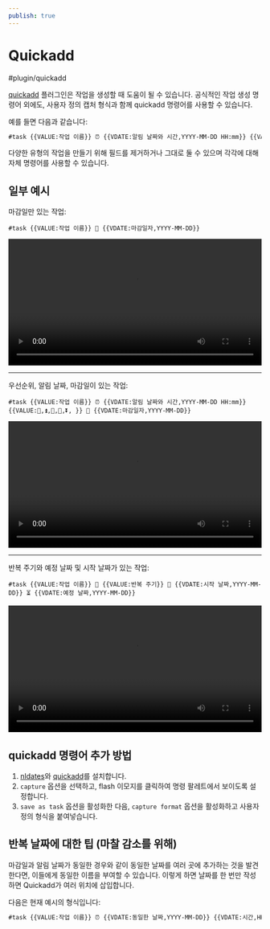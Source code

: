 ```yaml
---
publish: true
---
```


# Quickadd

<span class="related-pages">#plugin/quickadd</span>

[quickadd](https://github.com/chhoumann/quickadd) 플러그인은 작업을 생성할 때 도움이 될 수 있습니다. 공식적인 작업 생성 명령어 외에도, 사용자 정의 캡처 형식과 함께 quickadd 명령어를 사용할 수 있습니다.

예를 들면 다음과 같습니다:

```markdown
#task {{VALUE:작업 이름}} ⏰ {{VDATE:알림 날짜와 시간,YYYY-MM-DD HH:mm}} {{VALUE:⏫,🔼,🔽, }} 🔁 {{VALUE:반복 주기}} 🛫 {{VDATE:시작 날짜,YYYY-MM-DD}} ⏳ {{VDATE:예정 날짜,YYYY-MM-DD}} 📅 {{VDATE:마감 날짜,YYYY-MM-DD}}
```

다양한 유형의 작업을 만들기 위해 필드를 제거하거나 그대로 둘 수 있으며 각각에 대해 자체 명령어를 사용할 수 있습니다.

## 일부 예시

마감일만 있는 작업:

`#task {{VALUE:작업 이름}} 📅 {{VDATE:마감일자,YYYY-MM-DD}}`

<video controls width="100%">
    <source src="https://user-images.githubusercontent.com/38974541/143467768-cf183171-296c-4229-81ca-a8f820b7a66e.mov" />
</video>

---

우선순위, 알림 날짜, 마감일이 있는 작업:

`#task {{VALUE:작업 이름}} ⏰ {{VDATE:알림 날짜와 시간,YYYY-MM-DD HH:mm}} {{VALUE:🔺,⏫,🔼,🔽,⏬️, }} 📅 {{VDATE:마감일자,YYYY-MM-DD}}`

<video controls width="100%">
    <source src="https://user-images.githubusercontent.com/38974541/143468599-ae598f7d-cc84-4fc9-8293-eae72cf81f8a.mov" />
</video>

---

반복 주기와 예정 날짜 및 시작 날짜가 있는 작업:

`#task {{VALUE:작업 이름}} 🔁 {{VALUE:반복 주기}} 🛫 {{VDATE:시작 날짜,YYYY-MM-DD}} ⏳ {{VDATE:예정 날짜,YYYY-MM-DD}}`

<video controls width="100%">
    <source src="https://user-images.githubusercontent.com/38974541/143468440-c83b5f91-c923-4f30-9c52-7c69e64978c9.mov" />
</video>

## quickadd 명령어 추가 방법

1. [nldates](https://github.com/argenos/nldates-obsidian)와 [quickadd](https://github.com/chhoumann/quickadd)를 설치합니다.
2. `capture` 옵션을 선택하고, flash 이모지를 클릭하여 명령 팔레트에서 보이도록 설정합니다.
3. `save as task` 옵션을 활성화한 다음, `capture format` 옵션을 활성화하고 사용자 정의 형식을 붙여넣습니다.

## 반복 날짜에 대한 팁 (마찰 감소를 위해)

마감일과 알림 날짜가 동일한 경우와 같이 동일한 날짜를 여러 곳에 추가하는 것을 발견한다면, 이들에게 동일한 이름을 부여할 수 있습니다. 이렇게 하면 날짜를 한 번만 작성하면 Quickadd가 여러 위치에 삽입합니다.

다음은 현재 예시의 형식입니다:

```markdown
#task {{VALUE:작업 이름}} ⏰ {{VDATE:동일한 날짜,YYYY-MM-DD}} {{VDATE:시간,HH:mm}} 📅 {{VDATE:동일한 날짜,YYYY-MM-DD}}
```